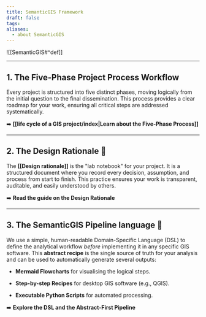 ```yaml
---
title: SemanticGIS Framework
draft: false
tags:
aliases:
  - about SemanticGIS
---
```



![[SemanticGIS#^def]]

---

## 1. The Five-Phase Project Process Workflow

Every project is structured into five distinct phases, moving logically from the initial question to the final dissemination. This process provides a clear roadmap for your work, ensuring all critical steps are addressed systematically.

➡️ **[[life cycle of a GIS project/index|Learn about the Five-Phase Process]]**

---

## 2. The Design Rationale 📓

The **[[Design rationale]]** is the "lab notebook" for your project. It is a structured document where you record every decision, assumption, and process from start to finish. This practice ensures your work is transparent, auditable, and easily understood by others.

➡️ **Read the guide on the Design Rationale**

---

## 3. The SemanticGIS Pipeline language  🔗

We use a simple, human-readable Domain-Specific Language (DSL) to define the analytical workflow _before_ implementing it in any specific GIS software. This **abstract recipe** is the single source of truth for your analysis and can be used to automatically generate several outputs:

- **Mermaid Flowcharts** for visualising the logical steps.
    
- **Step-by-step Recipes** for desktop GIS software (e.g., QGIS).
    
- **Executable Python Scripts** for automated processing.
    

➡️ **Explore the DSL and the Abstract-First Pipeline**